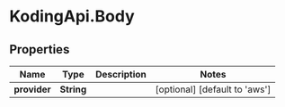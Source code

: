 # KodingApi.Body

## Properties
Name | Type | Description | Notes
------------ | ------------- | ------------- | -------------
**provider** | **String** |  | [optional] [default to &#39;aws&#39;]


